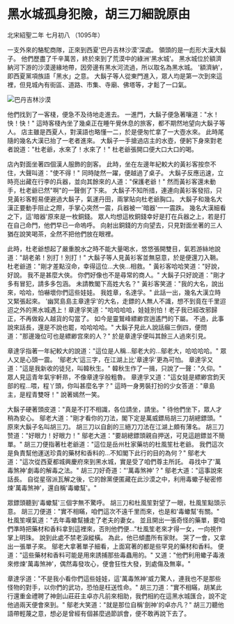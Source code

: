 # 黑水城孤身犯險，胡三刀細說原由

北宋紹聖二年 七月初八 （1095年）

一支外來的駱駝商隊，正來到西夏'巴丹吉林沙漠'深處。 領頭的是一彪形大漢大鬍子。 他們歷盡了千辛萬苦，終於來到了荒漠中的綠洲'黑水城'。 黑水城位於額濟納河下游的沙漠邊緣地帶，因旁邊有黑水河流過，所以取名為黑水城。 '額濟納'，即西夏黨項族語「黑水」之意。 大鬍子等人從東門進入，眾人均是第一次到來這裡，但見城內有街區、道路、市集、寺廟、佛塔等，才鬆了一口氣。

![&#x5DF4;&#x4E39;&#x5409;&#x6797;&#x6C99;&#x6F20;](https://cdn.pixabay.com/photo/2014/12/30/17/43/badain-jaran-desert-depths-of-the-lake-584200_960_720.jpg)

他們找到了一客棧，便急不及待地走進去。 一進門，大鬍子便急著嚷道："水！快！快！" 這時客棧內坐了幾桌正在睡午覺休息的旅客，都不期然地望向大鬍子等人。 店主雖是西夏人，對漢語也略懂一二，於是便匆忙拿了一大壺水來。 此時尾隨的幾名大漢已抬了一老者進來。 大鬍子一手搶過店主的水壺，便躬下身來對老者說道："杜老爺，水來了！水來了！" 杜老爺張開口便大口大口的喝。

店內對面坐著四個漢人服飾的劍客。 此時，坐在左邊年紀較大的黃衫客按奈不住，大聲叫道："使不得！" 同時陡然一躍，便越過了桌子。 大鬍子反應迅速，立時亮出藏在行李的兵器，並向其餘來的人道："保護老爺！" 然而黃衫客還未動手，杜老爺已然"啊"的一聲倒了下來。 大鬍子不知所措，連連向黃衫客發招，只見黃衫客輕易便避過大鬍子，氣運丹田，兩掌貼向杜老爺胸口。 大鬍子和幾名大漢正要動手阻止之際，手掌心突然一震，兵器被一'暗器'一一震跌。 幾名大漢細看之下，這'暗器'原來是一枚銅錢。 眾人均想這枚銅錢幸好是打在兵器之上，若是打在自己命門，他們早已一命嗚呼。 向射出銅錢的方向望去，只見對面坐著的三人猶在說笑喝茶，全然不把他們放在眼裡。

此時，杜老爺想起了嚴重脫水之時不能大量喝水，悠悠張開雙目，氣若游絲地說道："胡老弟！別打！別打！" 大鬍子等人見黃衫客並無惡意，於是便還刀入鞘。 杜老爺道："剛才差點沒命，幸得這位...大俠...相救。" 黃衫客哈哈笑道："好說，好說。 我不是甚麼大俠。 你們好像也不是尋常的商人。" 大鬍子只好說道："剛才多有冒犯，請多多包涵。 未請教閣下高姓大名？" 黃衫客笑道："我的大名，說出來，哈哈，怕嚇壞你們這些娃娃。 我姓章，名達孚。" 此話一出，幾名大漢立時又緊張起來。 '幽冥島島主章達孚'的大名，走鏢的人無人不識，想不到竟在千里迢迢之外的黑水城遇上！章達孚笑道："哈哈哈哈，娃娃別怕！老子我已經改邪歸正，不再做殺人越貨的勾當了。 如今是靈鷲峰縹緲宫逍遙門的下屬。 不過，此事說來話長，還是不說也罷，哈哈哈哈。" 大鬍子見此人說話癲三倒四，便問道："那邊幾位可也是縹緲宫來的人？" 於是章達孚便叫其餘三人過來引見。

章達孚指著一年紀較大的說道："這位是人稱...鄔老大的...鄔老大，哈哈哈哈。" 眾人又是心頭一震。 '鄔老大'這三字，在江湖上比'章達孚'更為可怕。 章達孚又道："這是我新收的徒兒，叫韓秋生。" 韓秋生作了一揖，只說了一聲："久仰。" 眾人見這青年氣宇軒昻，不像章達孚般粗魯。 章達孚又道："這女娃是縹緲宫鈞天部的程...喂，程丫頭，你叫甚麼名字？" 這時一身男裝打扮的少女答道："章島主，是程青雙呀！" 說著嫣然一笑。

大鬍子硬著頭皮道："真是不打不相識，各位請坐，請坐。" 待他們坐下，眾人才稍為安心。 鄔老大道："剛才看你的刀法，閣下定是萬威鏢局胡三刀胡總鏢頭。" 原來大鬍子名叫胡三刀。 胡三刀以自創的三絕刀刀法在江湖上頗有薄名。 胡三刀赞道："好眼力！好眼力！" 鄔老大道："要胡總鏢頭親自押送，可見這趟鏢並不簡單。" 胡三刀便指著杜老爺道："這位是岳州杜家藥坊的杜風笙杜老爺。 我們這次是負責幫他運送珍貴的藥材和香料的...不知閣下此行的目的為何？" 鄔老大道："這次從西夏都城興慶府來到黑水城，實是受了咱們尊主所託。 尋找中了'萬毒煞神'劇毒的解毒之法。" 胡三刀好奇道："'萬毒煞神'？" 鄔老大道："這事說來話長。 自從星宿派瓦解之後，它的餘黨便匿藏在此沙漠之中，利用毒蠍子秘密修煉'萬毒煞神'，還自稱'毒蠍幫'。"

眾鏢頭聽到'毒蠍幫'三個字無不驚呼。 胡三刀和杜風笙對望了一眼，杜風笙點頭示意。 胡三刀便道："實不相瞞，咱們這次不遠千里而來，也是和'毒蠍幫'有關。" 杜風笙嘆氣道："去年毒蠍幫擄走了老夫的妻女。 並且開出一張奇怪的藥單，要咱們準時把藥材和香料拿到這裡來，否則他們便..."杜風笙老來才得一女，一向視作掌上明珠。 說到此處不禁老淚縱橫。 為此，他已傾盡所有家財。 哭了一會，又拿出一張單子來。 鄔老大拿著單子細看，上面寫著的都是些罕見的藥材和香料。 便道："這些藥材和香料可能是用來誘捕那些毒蟲用的。" 又道："他們利用蠍子毒液來修煉'萬毒煞神'，偶然毒發攻心，便會狂性大發，到處傷及無辜。"

章達孚道："不是我小看你們這些娃娃，這'萬毒煞神'威力驚人，連我也不是那些怪物的對手，以你們的武功，恐怕是枉送性命。" 胡三刀道："實不相瞞，胡某此行還重金禮聘了神劍山莊莊主卓亦凡前來相助，我們相約在這黑水城匯合，說不定他過兩天便會來到。" 鄔老大笑道："就是那位自稱'劍神'的卓亦凡？" 胡三刀聽他語帶輕蔑之意，想必是曾經有個甚麼過節誤會，便不敢再說下去了。

